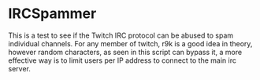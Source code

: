 # IRCSpammer
This is a test to see if the Twitch IRC protocol can be abused to spam individual channels.
For any member of twitch, r9k is a good idea in theory, however random characters, as seen in this script can bypass it, a more effective way is to limit users per IP address to connect to the main irc server.

